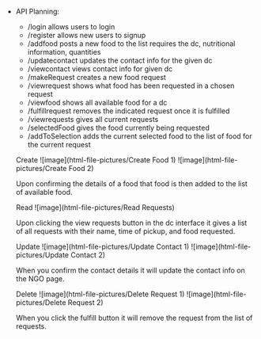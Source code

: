 *   API Planning:
    * /login allows users to login   
    * /register allows new users to signup
    * /addfood posts a new food to the list requires the dc, nutritional information, quantities
    * /updatecontact updates the contact info for the given dc
    * /viewcontact views contact info for given dc
    * /makeRequest creates a new food request
    * /viewrequest shows what food has been requested in a chosen request
    * /viewfood shows all available food for a dc
    * /fulfillrequest removes the indicated request once it is fulfilled
    * /viewrequests gives all current requests
    * /selectedFood gives the food currently being requested
    * /addToSelection adds the current selected food to the list of food for the current request


    Create
    ![image](html-file-pictures/Create Food 1)
    ![image](html-file-pictures/Create Food 2)

    Upon confirming the details of a food that food is then added to the list of available food.

    Read
    ![image](html-file-pictures/Read Requests)

    Upon clicking the view requests button in the dc interface it gives a list of all requests with their name, time of pickup, and food requested.

    Update
    ![image](html-file-pictures/Update Contact 1)
    ![image](html-file-pictures/Update Contact 2)

    When you confirm the contact details it will update the contact info on the NGO page.

    Delete
    ![image](html-file-pictures/Delete Request 1)
    ![image](html-file-pictures/Delete Request 2)

    When you click the fulfill button it will remove the request from the list of requests.